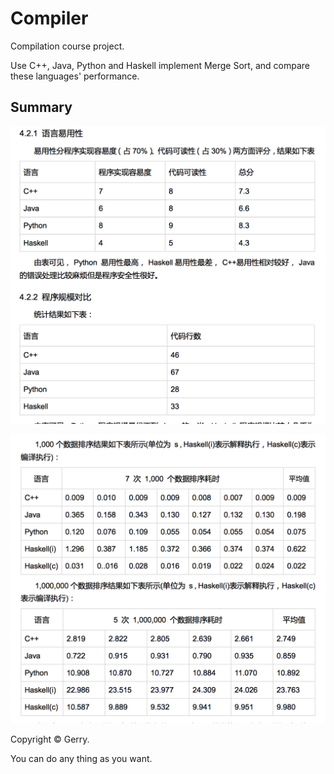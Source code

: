# Compiler
Compilation course project.

Use C++, Java, Python and Haskell implement Merge Sort, and compare these languages' performance.

## Summary

![](resource/easy_of_use.png)

![](resource/performance.png)

Copyright © Gerry.

You can do any thing as you want.

